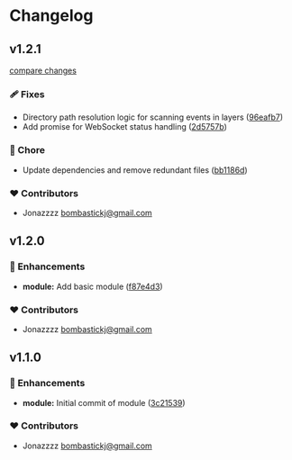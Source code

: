 # Changelog


## v1.2.1

[compare changes](https://github.com/Bombastickj/nuxt-easy-websocket/compare/v1.2.0...v1.2.1)

### 🩹 Fixes

- Directory path resolution logic for scanning events in layers ([96eafb7](https://github.com/Bombastickj/nuxt-easy-websocket/commit/96eafb7))
- Add promise for WebSocket status handling ([2d5757b](https://github.com/Bombastickj/nuxt-easy-websocket/commit/2d5757b))

### 🏡 Chore

- Update dependencies and remove redundant files ([bb1186d](https://github.com/Bombastickj/nuxt-easy-websocket/commit/bb1186d))

### ❤️ Contributors

- Jonazzzz <bombastickj@gmail.com>

## v1.2.0


### 🚀 Enhancements

- **module:** Add basic module ([f87e4d3](https://github.com/Bombastickj/nuxt-easy-websocket/commit/f87e4d3))

### ❤️ Contributors

- Jonazzzz <bombastickj@gmail.com>

## v1.1.0


### 🚀 Enhancements

- **module:** Initial commit of module ([3c21539](https://github.com/Bombastickj/nuxt-easy-websocket/commit/3c21539))

### ❤️ Contributors

- Jonazzzz <bombastickj@gmail.com>

